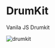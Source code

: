 # DrumKit
Vanila JS Drumkit

![drumkit](https://github.com/ShamilaMim/DrumKit/assets/58168466/78d60e34-0c25-4582-9a0a-f17d1d1b1440)
